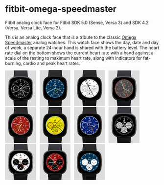 # fitbit-omega-speedmaster
Fitbit analog clock face for Fitbit SDK 5.0 (Sense, Versa 3) and SDK 4.2 (Versa, Versa Lite, Versa 2).

This is an analog clock face that is a tribute to the classic [Omega Speedmaster](https://www.omegawatches.com/en-us/watches/speedmaster)
analog watches. This watch face shows the day, date and day of week,
a separate 24-hour hand is shared with the battery level. The heart rate dial on the 
bottom shows the current heart rate with a hand against a scale of the resting to maximum
heart rate, along with indicators for fat-burning, cardio and peak heart rates.

<img src="./faceimages/BlackWatch.png" alt="Black Speedmaster"
width="20%"> &nbsp;  <img src="./faceimages/WhiteOnBlueWatch.png" alt="White on Blue Speedmaster"
width="20%"> &nbsp;  <img src="./faceimages/MaruiWhiteWatch.png" alt="Marui White Speedmaster"
width="20%"> &nbsp;  <img src="./faceimages/OrangeOnGreyWatch.png" alt="Orange on White Speedmaster"
width="20%"> &nbsp;  <img src="./faceimages/SchumacherRedWatch.png" alt="Schumacher Red Speedmaster"
width="20%"> &nbsp;  <img src="./faceimages/SchumacherYellowWatch.png" alt="Schumacher Yellow Speedmaster"
width="20%"> &nbsp;  <img src="./faceimages/SchumacherBlueWatch.png" alt="Schumacher Blue Speedmaster"
width="20%"> &nbsp;  <img src="./faceimages/BlackAndSilverWatch.png" alt="Black and Silver Speedmaster"
width="20%"> &nbsp;  <img src="./faceimages/WhiteAndBlackWatch.png" alt="White andBlack Speedmaster"
width="20%"> &nbsp;  <img src="./faceimages/RedAndBlackWatch.png" alt="Red and Black Speedmaster"
width="20%"> &nbsp;  <img src="./faceimages/BlueAndWhiteWatch.png" alt="Blue and White Speedmaster"
width="20%"> &nbsp;

